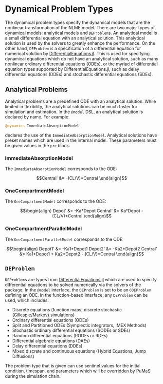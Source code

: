 # Dynamical Problem Types

The dynamical problem types specify the dynamical models that are the nonlinear
transformation of the NLME model. There are two major types of dynamical models:
analytical models and `DEProblem`s. An analytical model is a small differential
equation with an analytical solution. This analytical solution is used by the
solvers to greatly enhance the performance. On the other hand, `DEProblem` is
a specification of a differential equation for numerical solution by
[DifferentialEquations.jl](http://docs.juliadiffeq.org/latest/). This is used
for specifying dynamical equations which do not have an analytical solution,
such as many nonlinear ordinary differential equations (ODEs), or the myriad
of differential equation types supported by DifferentialEquations.jl, such
as delay differential equations (DDEs) and stochastic differential equations
(SDEs).

## Analytical Problems

Analytical problems are a predefined ODE with an analytical solution. While
limited in flexibility, the analytical solutions can be much faster for
simulation and estimation. In the `@model` DSL, an analytical solution
is declared by name. For example:

```julia
@dynamics ImmediateAbsorptionModel
```

declares the use of the `ImmediateAbsorptionModel`. Analytical solutions
have preset names which are used in the internal model. These parameters
must be given values in the `pre` block.

### ImmediateAbsorptionModel

The `ImmediateAbsorptionModel` corresponds to the ODE:

```math
Central' &= -(CL/V)*Central
\end{align}
```

### OneCompartmentModel

The `OneCompartmentModel` corresponds to the ODE:

```math
\begin{align}
Depot'   &= -Ka*Depot
Central' &=  Ka*Depot - (CL/V)*Central
\end{align}
```

### OneCompartmentParallelModel

The `OneCompartmentParallelModel` corresponds to the ODE:

```math
\begin{align}
Depot1'   &= -Ka1*Depot1
Depot2'   &= -Ka2*Depot2
Central'  &=  Ka1*Depot1 + Ka2*Depot2 - (CL/V)*Central
\end{align}
```

## `DEProblem`

`DEProblem`s are types from [DifferentialEquations.jl](http://docs.juliadiffeq.org/latest/)
which are used to specify differential equations to be solved numerically via
the solvers of the package. In the `@model` interface, the `DEProblem` is set
to be an `ODEProblem` defining an ODE. In the function-based interface, any
`DEProblem` can be used, which includes:

- Discrete equations (function maps, discrete stochastic (Gillespie/Markov) simulations)
- Ordinary differential equations (ODEs)
- Split and Partitioned ODEs (Symplectic integrators, IMEX Methods)
- Stochastic ordinary differential equations (SODEs or SDEs)
- Random differential equations (RODEs or RDEs)
- Differential algebraic equations (DAEs)
- Delay differential equations (DDEs)
- Mixed discrete and continuous equations (Hybrid Equations, Jump Diffusions)

The problem type that is given can use sentinel values for the initial condition,
timespan, and parameters which will be overridden by PuMaS during the simulation
chain.
